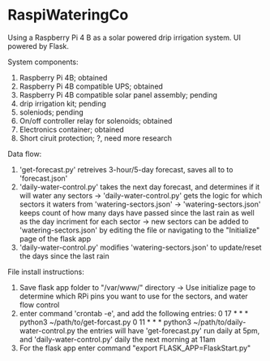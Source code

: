 # RaspiWateringCo
Using a Raspberry Pi 4 B as a solar powered drip irrigation system. UI powered by Flask.

System components:
1. Raspberry Pi 4B; obtained
2. Raspberry Pi 4B compatible UPS; obtained
3. Raspberry Pi 4B compatible solar panel assembly; pending
4. drip irrigation kit; pending 
5. soleniods; pending
6. On/off controller relay for solenoids; obtained
8. Electronics container; obtained
9. Short ciruit protection; ?, need more research

Data flow:
1. 'get-forecast.py' retreives 3-hour/5-day forecast, saves all to to 'forecast.json'
2. 'daily-water-control.py' takes the next day forecast, and determines if it will water any sectors
-> 'daily-water-control.py' gets the logic for which sectors it waters from 'watering-sectors.json'
-> 'watering-sectors.json' keeps count of how many days have passed since the last rain as well as the day incriment for each sector
-> new sectors can be added to 'watering-sectors.json' by editing the file or navigating to the "Initialize" page of the flask app
3. 'daily-water-control.py' modifies 'watering-sectors.json' to update/reset the days since the last rain

File install instructions:
1. Save flask app folder to "/var/www/" directory 
-> Use initialize page to determine which RPi pins you want to use for the sectors, and water flow control 
2. enter command 'crontab -e', and add the following entries:
0 17 * * * python3 ~/path/to/get-forcast.py
0 11 * * * python3 ~/path/to/daily-water-control.py
the entries will have 'get-forecast.py' run daily at 5pm, and 'daily-water-control.py' daily the next morning at 11am
3. For the flask app enter command "export FLASK_APP=FlaskStart.py"
